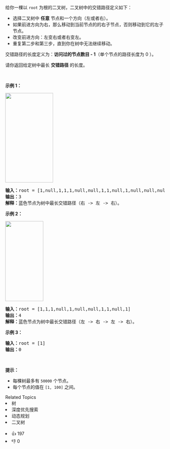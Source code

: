 <p>给你一棵以&nbsp;<code>root</code>&nbsp;为根的二叉树，二叉树中的交错路径定义如下：</p>

<ul> 
 <li>选择二叉树中 <strong>任意</strong>&nbsp;节点和一个方向（左或者右）。</li> 
 <li>如果前进方向为右，那么移动到当前节点的的右子节点，否则移动到它的左子节点。</li> 
 <li>改变前进方向：左变右或者右变左。</li> 
 <li>重复第二步和第三步，直到你在树中无法继续移动。</li> 
</ul>

<p>交错路径的长度定义为：<strong>访问过的节点数目 - 1</strong>（单个节点的路径长度为 0 ）。</p>

<p>请你返回给定树中最长 <strong>交错路径</strong>&nbsp;的长度。</p>

<p>&nbsp;</p>

<p><strong>示例 1：</strong></p>

<p><strong><img alt="" src="https://assets.leetcode-cn.com/aliyun-lc-upload/uploads/2020/03/07/sample_1_1702.png" style="height: 283px; width: 151px;" /></strong></p>

<pre><strong>输入：</strong>root = [1,null,1,1,1,null,null,1,1,null,1,null,null,null,1,null,1]
<strong>输出：</strong>3
<strong>解释：</strong>蓝色节点为树中最长交错路径（右 -&gt; 左 -&gt; 右）。
</pre>

<p><strong>示例 2：</strong></p>

<p><strong><img alt="" src="https://assets.leetcode-cn.com/aliyun-lc-upload/uploads/2020/03/07/sample_2_1702.png" style="height: 253px; width: 120px;" /></strong></p>

<pre><strong>输入：</strong>root = [1,1,1,null,1,null,null,1,1,null,1]
<strong>输出：</strong>4
<strong>解释：</strong>蓝色节点为树中最长交错路径（左 -&gt; 右 -&gt; 左 -&gt; 右）。
</pre>

<p><strong>示例 3：</strong></p>

<pre><strong>输入：</strong>root = [1]
<strong>输出：</strong>0
</pre>

<p>&nbsp;</p>

<p><strong>提示：</strong></p>

<ul> 
 <li>每棵树最多有&nbsp;<code>50000</code>&nbsp;个节点。</li> 
 <li>每个节点的值在&nbsp;<code>[1, 100]</code> 之间。</li> 
</ul>

<div><div>Related Topics</div><div><li>树</li><li>深度优先搜索</li><li>动态规划</li><li>二叉树</li></div></div><br><div><li>👍 197</li><li>👎 0</li></div>
